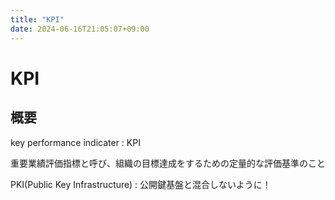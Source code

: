```yaml
---
title: "KPI"
date: 2024-06-16T21:05:07+09:00
---
```


# KPI

## 概要

key performance indicater : KPI

重要業績評価指標と呼び、組織の目標達成をするための定量的な評価基準のこと

PKI(Public Key Infrastructure) : 公開鍵基盤と混合しないように！